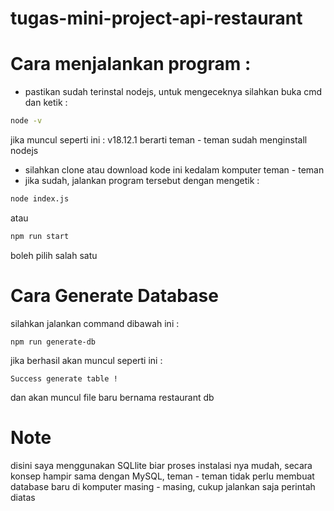 # tugas-mini-project-api-restaurant

# Cara menjalankan program :

* pastikan sudah terinstal nodejs, untuk mengeceknya silahkan buka cmd dan ketik : 
```bash
node -v
```
jika muncul seperti ini : v18.12.1 berarti teman - teman sudah menginstall nodejs

* silahkan clone atau download kode ini kedalam komputer teman - teman 
* jika sudah, jalankan program tersebut dengan mengetik : 
```bash
node index.js
```
atau

```bash
npm run start
```
boleh pilih salah satu

# Cara Generate Database 
silahkan jalankan command dibawah ini : 
```
npm run generate-db
```
jika berhasil akan muncul seperti ini : 

```
Success generate table !
```
dan akan muncul file baru bernama restaurant db

# Note
disini saya menggunakan SQLlite biar proses instalasi nya mudah, secara konsep hampir sama dengan MySQL, teman - teman tidak perlu membuat database baru di komputer masing - masing, cukup jalankan saja perintah diatas
